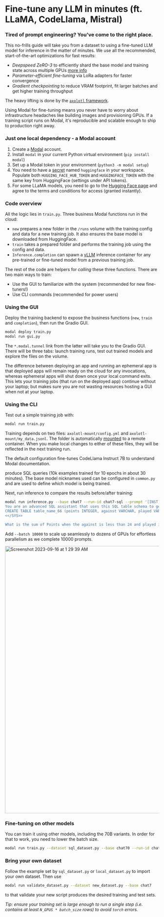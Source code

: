 # Fine-tune any LLM in minutes (ft. LLaMA, CodeLlama, Mistral)

### Tired of prompt engineering? You've come to the right place.

This no-frills guide will take you from a dataset to using a fine-tuned LLM model for inference in the matter of minutes. We use all the recommended, start-of-the-art optimizations for fast results:

* *Deepspeed ZeRO-3* to efficiently shard the base model and training state across multiple GPUs [more info](https://www.deepspeed.ai/2021/03/07/zero3-offload.html)
* *Parameter-efficient fine-tuning* via LoRa adapters for faster convergence
* *Gradient checkpointing* to reduce VRAM footprint, fit larger batches and get higher training throughput

The heavy lifting is done by the [`axolotl` framework](https://github.com/OpenAccess-AI-Collective/axolotl).

Using Modal for fine-tuning means you never have to worry about infrastructure headaches like building images and provisioning GPUs. If a training script runs on Modal, it's reproducible and scalable enough to ship to production right away.

### Just one local dependency - a Modal account

1. Create a [Modal](https://modal.com/) account.
2. Install `modal` in your current Python virtual environment (`pip install modal`)
3. Set up a Modal token in your environment (`python3 -m modal setup`)
4. You need to have a [secret](https://modal.com/secrets) named `huggingface` in your workspace. Populate both `HUGGING_FACE_HUB_TOKEN` and `HUGGINGFACE_TOKEN` with the same key from HuggingFace (settings under API tokens).
5. For some LLaMA models, you need to go to the [Hugging Face page](https://huggingface.co/meta-llama/Llama-2-7b-chat-hf) and agree to the terms and conditions for access (granted instantly).

### Code overview

All the logic lies in `train.py`. Three business Modal functions run in the cloud:

* `new` prepares a new folder in the `/runs` volume with the training config and data for a new training job. It also ensures the base model is downloaded from HuggingFace.
* `train` takes a prepared folder and performs the training job using the config and data.
* `Inference.completion` can spawn a [vLLM](https://modal.com/docs/examples/vllm_inference#fast-inference-with-vllm-mistral-7b) inference container for any pre-trained or fine-tuned model from a previous training job.

The rest of the code are helpers for _calling_ these three functions. There are two main ways to train:

* Use the GUI to familiarize with the system (recommended for new fine-tuners!)
* Use CLI commands (recommended for power users)

### Using the GUI

Deploy the training backend to expose the business functions (`new`, `train` and `completion`), then run the Gradio GUI.

```bash
modal deploy train.py
modal run gui.py
```

The `*.modal.tunnel` link from the latter will take you to the Gradio GUI. There will be three tabs: launch training runs, test out trained models and explore the files on the volume.

The difference between deploying an app and running an ephemeral app is that deployed apps will remain ready on the cloud for any invocations, whereas ephemeral apps will shut down once your local command exits. This lets your training jobs (that run on the deployed app) continue without your laptop; but makes sure you are not wasting resources hosting a GUI when not at your laptop.

### Using the CLI

Test out a simple training job with:

```bash
modal run train.py
```

Training depends on two files: `axolotl-mount/config.yml` and `axolotl-mount/my_data.jsonl`. The folder is automatically [mounted](https://modal.com/docs/guide/local-data#mounting-directories) to a remote container. When you make local changes to either of these files, they will be reflected in the next training run.

The default configuration fine-tunes CodeLlama Instruct 7B to understand Modal documentation.

produce SQL queries (10k examples trained for 10 epochs in about 30 minutes). The base model nicknames used can be configured in `common.py` and are used to define which model is being trained.

Next, run inference to compare the results before/after training:
```bash
modal run inference.py --base chat7 --run-id chat7-sql --prompt '[INST] <<SYS>>
You are an advanced SQL assistant that uses this SQL table schema to generate a SQL query which answers the user question.
CREATE TABLE table_name_66 (points INTEGER, against VARCHAR, played VARCHAR)
<</SYS>>

What is the sum of Points when the against is less than 24 and played is less than 20? [/INST]'
```

Add `--batch 10000` to scale up seamlessly to dozens of GPUs for effortless parallelism as we complete 10000 prompts.

<img width="874" alt="Screenshot 2023-09-16 at 1 29 39 AM" src="https://github.com/modal-labs/llama-finetuning/assets/8001209/d35bb956-dca2-4cc4-bb42-1e1372650481">

### Fine-tuning on other models

You can train it using other models, including the 70B variants. In order for that to work, you need to lower the batch size.

```bash
modal run train.py --dataset sql_dataset.py --base chat70 --run-id chat70-sql --batch-size 4
```

### Bring your own dataset

Follow the example set by `sql_dataset.py` or `local_dataset.py` to import your own dataset. Then use

```bash
modal run validate_dataset.py --dataset new_dataset.py --base chat7 
```

to that validate your new script produces the desired training and test sets.

*Tip: ensure your training set is large enough to run a single step (i.e. contains at least `N_GPUS * batch_size` rows) to avoid `torch` errors.*
